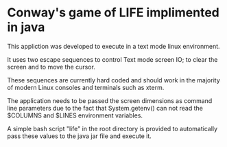# Conway's game of LIFE implimented in java

This appliction was developed to execute in a text mode
linux environment.

It uses two escape sequences to control Text mode screen IO; 
to clear the screen and to move the cursor.

These sequences are currently hard coded and should work in 
the majority of modern Linux consoles and terminals such as xterm.

The application needs to be passed the screen dimensions as command
line parameters due to the fact that System.getenv() can not read
the $COLUMNS and $LINES environment variables.

A simple bash script "life" in the root directory is provided to 
automatically pass these values to the java jar file and execute it.
